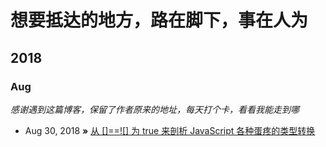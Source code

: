# 想要抵达的地方，路在脚下，事在人为

## 2018
### Aug
*感谢遇到这篇博客，保留了作者原来的地址，每天打个卡，看看我能走到哪*

* Aug 30, 2018 **»** [从 \[\]==!\[\] 为 true 来剖析 JavaScript 各种蛋疼的类型转换](https://github.com/jawil/blog/issues/1)